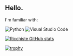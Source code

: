 ## Hello.

<div>
I'm familiar with:

![Python](https://img.shields.io/badge/python-3670A0?style=for-the-badge&logo=python&logoColor=ffdd54)
![Visual Studio Code](https://img.shields.io/badge/Visual%20Studio%20Code-0078d7.svg?style=for-the-badge&logo=visual-studio-code&logoColor=white)

[![Ricchiste GitHub stats](https://github-readme-stats.vercel.app/api?username=ricchiste&theme=github_dark&show_icons=true&title_color=a78f48&icon_color=a78f48&border_color=a78f48)](https://github.com/anuraghazra/github-readme-stats)

[![trophy](https://github-profile-trophy.vercel.app/?username=ricchiste&theme=onestar)](https://github.com/ryo-ma/github-profile-trophy)

</div>
